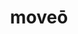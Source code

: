 ---
title: moveō
meaning: to move
ch: fourteen
pos: verb
inf: movēre
secondppstem: mov
infend: ēre
conjugation: second
derivative: motion
f2: yes
f: yes
---